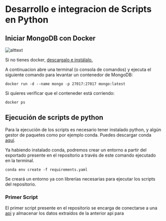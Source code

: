 # Desarrollo e integracion de Scripts en Python

## Iniciar MongoDB con Docker

![alttext](https://cdn-icons-png.flaticon.com/256/919/919853.png)

Si no tienes docker, [descargalo e instálalo.](https://www.docker.com/products/docker-desktop/)

A continuacion abre una terminal (o consola de comandos) y ejecuta el siguiente comando para levantar un contenedor de MongoDB:

`docker run -d --name mongo -p 27017:27017 mongo:latest`

Si quieres verificar que el conteneder está corriendo:
 
`docker ps`


 ## Ejecución de scripts de python

Para la ejecución de los scripts es necesario tener instalado python, y algún gestor de paquetes como por ejemplo conda. 
Puedes descargar conda [aquí](https://docs.anaconda.com/miniconda/install/#quick-command-line-install).

Ya habiendo instalado conda, podremos crear un entorno a partir del exportado presente en el repositorio a través de este comando ejecutado en la terminal. 

`conda env create -f requirements.yaml`

Se creará un entorno ya con librerías necesarias para ejecutar los scripts del repositorio. 


### Primer Script

El primer script presente en el repositorio se encarga de conectarse a una [api]("http://api.citybik.es/v2/networks/bicicorunha") y almacenar los datos extraídos de la anterior api para 




